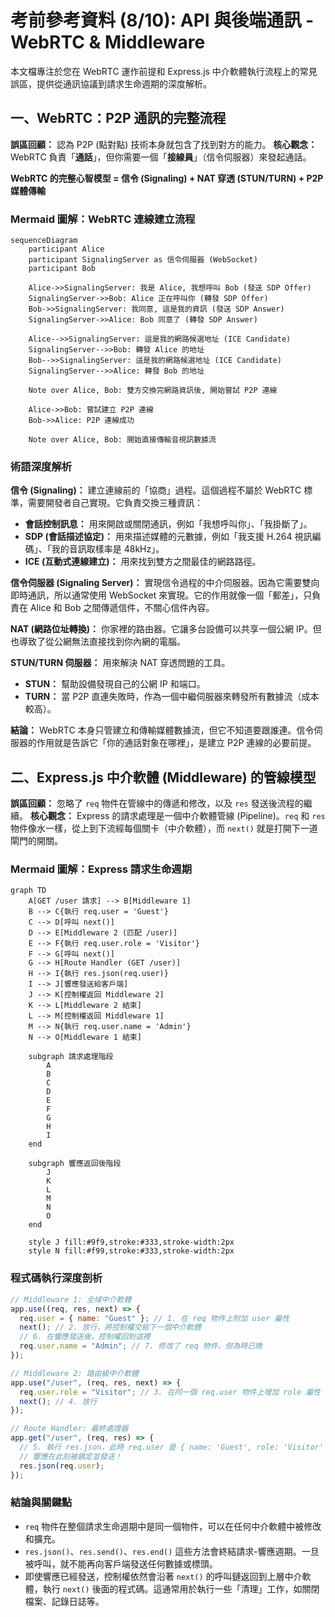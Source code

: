 # 考前參考資料 (8/10): API 與後端通訊 - WebRTC & Middleware

本文檔專注於您在 WebRTC 運作前提和 Express.js 中介軟體執行流程上的常見誤區，提供從通訊協議到請求生命週期的深度解析。

## 一、WebRTC：P2P 通訊的完整流程

**誤區回顧：** 認為 P2P (點對點) 技術本身就包含了找到對方的能力。
**核心觀念：** WebRTC 負責「**通話**」，但你需要一個「**接線員**」（信令伺服器）來發起通話。

**WebRTC 的完整心智模型 = 信令 (Signaling) + NAT 穿透 (STUN/TURN) + P2P 媒體傳輸**

### Mermaid 圖解：WebRTC 連線建立流程

```mermaid
sequenceDiagram
    participant Alice
    participant SignalingServer as 信令伺服器 (WebSocket)
    participant Bob

    Alice->>SignalingServer: 我是 Alice, 我想呼叫 Bob (發送 SDP Offer)
    SignalingServer->>Bob: Alice 正在呼叫你 (轉發 SDP Offer)
    Bob->>SignalingServer: 我同意, 這是我的資訊 (發送 SDP Answer)
    SignalingServer->>Alice: Bob 同意了 (轉發 SDP Answer)

    Alice-->>SignalingServer: 這是我的網路候選地址 (ICE Candidate)
    SignalingServer-->>Bob: 轉發 Alice 的地址
    Bob-->>SignalingServer: 這是我的網路候選地址 (ICE Candidate)
    SignalingServer-->>Alice: 轉發 Bob 的地址

    Note over Alice, Bob: 雙方交換完網路資訊後, 開始嘗試 P2P 連線

    Alice->>Bob: 嘗試建立 P2P 連線
    Bob->>Alice: P2P 連線成功

    Note over Alice, Bob: 開始直接傳輸音視訊數據流
```

### 術語深度解析

**信令 (Signaling)：** 建立連線前的「協商」過程。這個過程不屬於 WebRTC 標準，需要開發者自己實現。它負責交換三種資訊：

- **會話控制訊息：** 用來開啟或關閉通訊，例如「我想呼叫你」、「我掛斷了」。
- **SDP (會話描述協定)：** 用來描述媒體的元數據，例如「我支援 H.264 視訊編碼」、「我的音訊取樣率是 48kHz」。
- **ICE (互動式連線建立)：** 用來找到雙方之間最佳的網路路徑。

**信令伺服器 (Signaling Server)：** 實現信令過程的中介伺服器。因為它需要雙向即時通訊，所以通常使用 WebSocket 來實現。它的作用就像一個「郵差」，只負責在 Alice 和 Bob 之間傳遞信件，不關心信件內容。

**NAT (網路位址轉換)：** 你家裡的路由器。它讓多台設備可以共享一個公網 IP。但也導致了從公網無法直接找到你內網的電腦。

**STUN/TURN 伺服器：** 用來解決 NAT 穿透問題的工具。

- **STUN：** 幫助設備發現自己的公網 IP 和端口。
- **TURN：** 當 P2P 直連失敗時，作為一個中繼伺服器來轉發所有數據流（成本較高）。

**結論：** WebRTC 本身只管建立和傳輸媒體數據流，但它不知道要跟誰連。信令伺服器的作用就是告訴它「你的通話對象在哪裡」，是建立 P2P 連線的必要前提。

## 二、Express.js 中介軟體 (Middleware) 的管線模型

**誤區回顧：** 忽略了 `req` 物件在管線中的傳遞和修改，以及 `res` 發送後流程的繼續。
**核心觀念：** Express 的請求處理是一個中介軟體管線 (Pipeline)。`req` 和 `res` 物件像水一樣，從上到下流經每個關卡（中介軟體），而 `next()` 就是打開下一道閘門的開關。

### Mermaid 圖解：Express 請求生命週期

```mermaid
graph TD
    A[GET /user 請求] --> B[Middleware 1]
    B --> C{執行 req.user = 'Guest'}
    C --> D[呼叫 next()]
    D --> E[Middleware 2 (匹配 /user)]
    E --> F{執行 req.user.role = 'Visitor'}
    F --> G[呼叫 next()]
    G --> H[Route Handler (GET /user)]
    H --> I{執行 res.json(req.user)}
    I --> J[響應發送給客戶端]
    J --> K[控制權返回 Middleware 2]
    K --> L[Middleware 2 結束]
    L --> M[控制權返回 Middleware 1]
    M --> N{執行 req.user.name = 'Admin'}
    N --> O[Middleware 1 結束]

    subgraph 請求處理階段
        A
        B
        C
        D
        E
        F
        G
        H
        I
    end

    subgraph 響應返回後階段
        J
        K
        L
        M
        N
        O
    end

    style J fill:#9f9,stroke:#333,stroke-width:2px
    style N fill:#f99,stroke:#333,stroke-width:2px
```

### 程式碼執行深度剖析

```javascript
// Middleware 1: 全域中介軟體
app.use((req, res, next) => {
  req.user = { name: "Guest" }; // 1. 在 req 物件上附加 user 屬性
  next(); // 2. 放行，將控制權交給下一個中介軟體
  // 6. 在響應發送後，控制權回到這裡
  req.user.name = "Admin"; // 7. 修改了 req 物件，但為時已晚
});

// Middleware 2: 路由級中介軟體
app.use("/user", (req, res, next) => {
  req.user.role = "Visitor"; // 3. 在同一個 req.user 物件上增加 role 屬性
  next(); // 4. 放行
});

// Route Handler: 最終處理器
app.get("/user", (req, res) => {
  // 5. 執行 res.json，此時 req.user 是 { name: 'Guest', role: 'Visitor' }
  // 響應在此刻被鎖定並發送！
  res.json(req.user);
});
```

### 結論與關鍵點

- `req` 物件在整個請求生命週期中是同一個物件，可以在任何中介軟體中被修改和擴充。
- `res.json()`、`res.send()`、`res.end()` 這些方法會終結請求-響應週期。一旦被呼叫，就不能再向客戶端發送任何數據或標頭。
- 即使響應已經發送，控制權依然會沿著 `next()` 的呼叫鏈返回到上層中介軟體，執行 `next()` 後面的程式碼。這通常用於執行一些「清理」工作，如關閉檔案、記錄日誌等。
